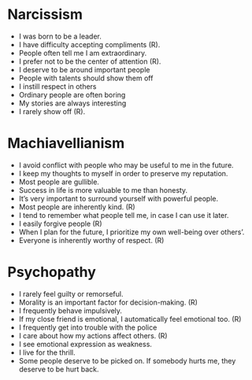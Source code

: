 # Narcissism
- I was born to be a leader.
- I have difficulty accepting compliments (R).
- People often tell me I am extraordinary.
- I prefer not to be the center of attention (R).
- I deserve to be around important people
- People with talents should show them off
- I instill respect in others
- Ordinary people are often boring
- My stories are always interesting
- I rarely show off (R).

# Machiavellianism
- I avoid conflict with people who may be useful to me in the future.
- I keep my thoughts to myself in order to preserve my reputation.
- Most people are gullible.
- Success in life is more valuable to me than honesty.
- It’s very important to surround yourself with powerful people.
- Most people are inherently kind. (R)
- I tend to remember what people tell me, in case I can use it later.
- I easily forgive people (R)
- When I plan for the future, I prioritize my own well-being over others’.
- Everyone is inherently worthy of respect. (R)

# Psychopathy
- I rarely feel guilty or remorseful.
- Morality is an important factor for decision-making. (R)
- I frequently behave impulsively.
- If my close friend is emotional, I automatically feel emotional too. (R)
- I frequently get into trouble with the police
- I care about how my actions affect others. (R)
- I see emotional expression as weakness.
- I live for the thrill.
- Some people deserve to be picked on.
If somebody hurts me, they deserve to be hurt back.
